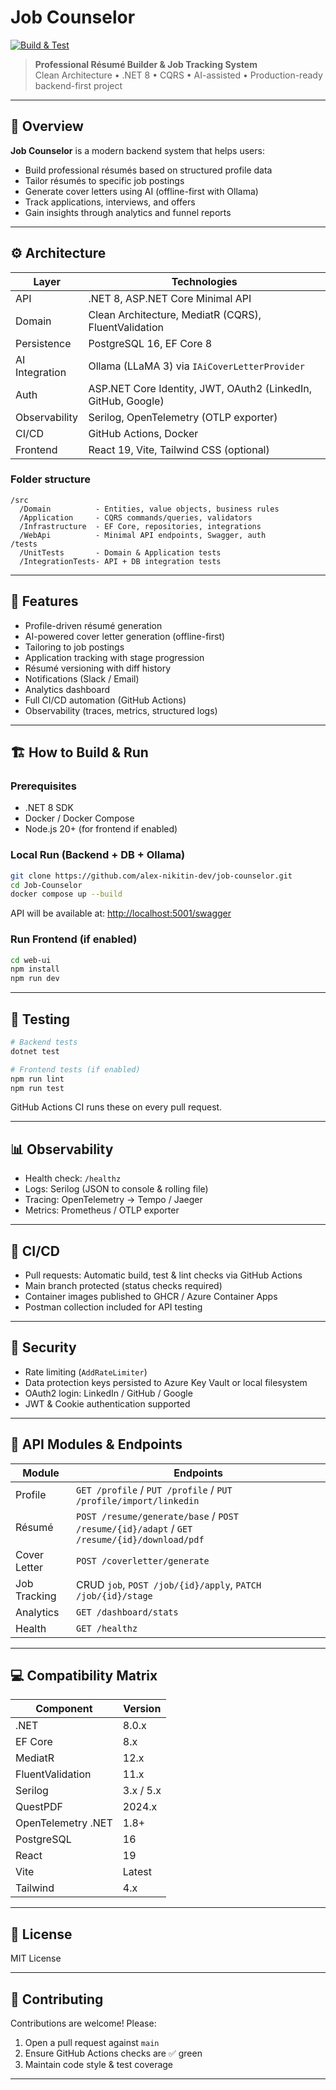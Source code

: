 # Job Counselor

[![Build & Test](https://github.com/alex-nikitin-dev/job-counselor/actions/workflows/ci.yml/badge.svg)]((https://github.com/alex-nikitin-dev/job-counselor/actions/workflows/ci.yml))

> **Professional Résumé Builder & Job Tracking System**  
> Clean Architecture • .NET 8 • CQRS • AI-assisted • Production-ready backend-first project

---

## 📌 Overview

**Job Counselor** is a modern backend system that helps users:

- Build professional résumés based on structured profile data
- Tailor résumés to specific job postings
- Generate cover letters using AI (offline-first with Ollama)
- Track applications, interviews, and offers
- Gain insights through analytics and funnel reports

---

## ⚙️ Architecture

| Layer          | Technologies                                |
|----------------|--------------------------------------------|
| API            | .NET 8, ASP.NET Core Minimal API            |
| Domain         | Clean Architecture, MediatR (CQRS), FluentValidation |
| Persistence    | PostgreSQL 16, EF Core 8                    |
| AI Integration | Ollama (LLaMA 3) via `IAiCoverLetterProvider` |
| Auth           | ASP.NET Core Identity, JWT, OAuth2 (LinkedIn, GitHub, Google) |
| Observability  | Serilog, OpenTelemetry (OTLP exporter)      |
| CI/CD          | GitHub Actions, Docker                      |
| Frontend       | React 19, Vite, Tailwind CSS (optional)     |

### Folder structure

```text
/src
  /Domain          - Entities, value objects, business rules
  /Application     - CQRS commands/queries, validators
  /Infrastructure  - EF Core, repositories, integrations
  /WebApi          - Minimal API endpoints, Swagger, auth
/tests
  /UnitTests       - Domain & Application tests
  /IntegrationTests- API + DB integration tests
```

---

## 🚀 Features

- Profile-driven résumé generation  
- AI-powered cover letter generation (offline-first)  
- Tailoring to job postings  
- Application tracking with stage progression  
- Résumé versioning with diff history  
- Notifications (Slack / Email)  
- Analytics dashboard  
- Full CI/CD automation (GitHub Actions)  
- Observability (traces, metrics, structured logs)  

---

## 🏗️ How to Build & Run

### Prerequisites

- .NET 8 SDK
- Docker / Docker Compose
- Node.js 20+ (for frontend if enabled)

### Local Run (Backend + DB + Ollama)

```bash
git clone https://github.com/alex-nikitin-dev/job-counselor.git
cd Job-Counselor
docker compose up --build
```

API will be available at: [http://localhost:5001/swagger](http://localhost:5001/swagger)

### Run Frontend (if enabled)

```bash
cd web-ui
npm install
npm run dev
```

---

## 🧪 Testing

```bash
# Backend tests
dotnet test

# Frontend tests (if enabled)
npm run lint
npm run test
```

GitHub Actions CI runs these on every pull request.

---

## 📊 Observability

- Health check: `/healthz`
- Logs: Serilog (JSON to console & rolling file)
- Tracing: OpenTelemetry → Tempo / Jaeger
- Metrics: Prometheus / OTLP exporter

---

## 🔄 CI/CD

- Pull requests: Automatic build, test & lint checks via GitHub Actions
- Main branch protected (status checks required)
- Container images published to GHCR / Azure Container Apps
- Postman collection included for API testing

---

## 🔐 Security

- Rate limiting (`AddRateLimiter`)
- Data protection keys persisted to Azure Key Vault or local filesystem
- OAuth2 login: LinkedIn / GitHub / Google
- JWT & Cookie authentication supported

---

## 🧭 API Modules & Endpoints

| Module         | Endpoints |
|----------------|-----------|
| Profile        | `GET /profile` / `PUT /profile` / `PUT /profile/import/linkedin` |
| Résumé         | `POST /resume/generate/base` / `POST /resume/{id}/adapt` / `GET /resume/{id}/download/pdf` |
| Cover Letter   | `POST /coverletter/generate` |
| Job Tracking   | CRUD `job`, `POST /job/{id}/apply`, `PATCH /job/{id}/stage` |
| Analytics      | `GET /dashboard/stats` |
| Health         | `GET /healthz` |

---

## 💻 Compatibility Matrix

| Component          | Version |
|--------------------|---------|
| .NET               | 8.0.x   |
| EF Core            | 8.x     |
| MediatR            | 12.x    |
| FluentValidation   | 11.x    |
| Serilog            | 3.x / 5.x |
| QuestPDF           | 2024.x  |
| OpenTelemetry .NET | 1.8+    |
| PostgreSQL         | 16      |
| React              | 19      |
| Vite               | Latest  |
| Tailwind           | 4.x     |

---

## 📜 License

MIT License

---

## 🤝 Contributing

Contributions are welcome! Please:

1. Open a pull request against `main`
2. Ensure GitHub Actions checks are ✅ green
3. Maintain code style & test coverage

---
